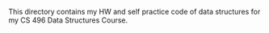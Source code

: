 This directory contains my HW and self practice code of data structures for my CS 496 Data Structures Course. 
